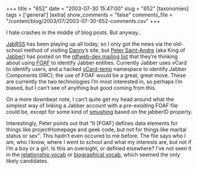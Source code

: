 +++
title = "652"
date = "2003-07-30 15:47:00"
slug = "652"
[taxonomies]
tags = ['general']
[extra]
show_comments = "false"
comments_file = "/content/blog/2003/07/2003-07-30-652-comments.csv"
+++

I hate crashes in the middle of blog posts. But anyway..

[JabRSS](http://cmeerw.org/dev/node/view/7) has been playing up all today, so I only got the news via the old-school method of visiting [Danny](http://dannyayers.com)’s site, but [Peter Saint-Andre](http://www.saint-andre.com/blog/) (aka King of [Jabber](http://www.jabber.org)) has posted on the [rdfweb-dev mailing list](http://rdfweb.org/mailman/listinfo/rdfweb-dev) that they’re thinking about using [FOAF](http://www.foaf-project.org/) to identify Jabber entities. Currently Jabber uses vCard to identify users, and a hacked [vCard-temp](http://www.jabber.org/jeps/jep-0054.html) namespace to identify Jabber Components (IIRC); the use of FOAF would be a great, great move. These are currently the two technologies I’m most interested in, so perhaps I’m biased, but I can’t see of anything but good coming from this.

On a more downbeat note, I can’t quite get my head around what the simplest way of linking a Jabber account with a pre-exisiting FOAF file could be, except for some kind of [smushing](http://rdfweb.org/topic/Smushing) based on the jabberID property.

Interestingly, Peter points out that <q cite="http://www.saint-andre.com/blog/2003-07.html#2003-07-25T21:40">It \[FOAF\] defines data elements for things like projectHomepage and geek code, but not for things like marital status or sex</q>. This hadn’t even occured to me before. The file says who I am, who I know, where I went to school and what my interests are, but not if I’m a boy or a girl. Is this an oversight, or defined elsewhere? I’ve not seen it in the [relationship vocab](http://www.perceive.net/schemas/20020729/relationship/) or [biographical vocab](http://internetalchemy.org/vocab/bio/0.1/), which seemed the only likely candidates.
